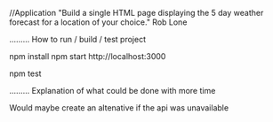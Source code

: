 //Application
"Build a single HTML page displaying the 5 day weather forecast for a location of your choice."
Rob Lone

.........
How to run / build / test project

npm install
npm start
http://localhost:3000

npm test

.........
Explanation of what could be done with more time

Would maybe create an altenative if the api was unavailable